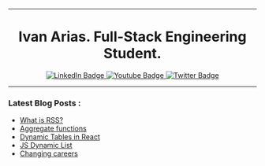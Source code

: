 <hr />


<div align="center"><h1>Ivan Arias. Full-Stack Engineering Student.</h1></div>





<div id="badges" align="center">
  <a href="https://www.linkedin.com/in/hcoco1/">
    <img src="https://img.shields.io/badge/LinkedIn-blue?style=for-the-badge&logo=linkedin&logoColor=white" alt="LinkedIn Badge"/>
  </a>
  <a href="https://www.youtube.com/channel/UCban0ilP3jBC9rdmL-fPy_Q">
    <img src="https://img.shields.io/badge/YouTube-red?style=for-the-badge&logo=youtube&logoColor=white" alt="Youtube Badge"/>
  </a>
  <a href="https://twitter.com/hcoco1">
    <img src="https://img.shields.io/badge/Twitter-blue?style=for-the-badge&logo=twitter&logoColor=white" alt="Twitter Badge"/>
  </a>
  





</div>  


<hr />        

<div>
  




### Latest Blog Posts :

<!-- BLOG-POST-LIST:START -->
- [What is RSS?](https://hcoco1-blog.onrender.com/whats-rss/)
- [Aggregate functions](https://hcoco1-blog.onrender.com/aggregate-functions-In-SQLAlchemy/)
- [Dynamic Tables in React](https://hcoco1-blog.onrender.com/creating-a-dynamic-table-in-react/)
- [JS Dynamic List](https://hcoco1-blog.onrender.com/javascript-dynamic-list/)
- [Changing careers](https://hcoco1-blog.onrender.com/changing-careers/)
<!-- BLOG-POST-LIST:END -->


